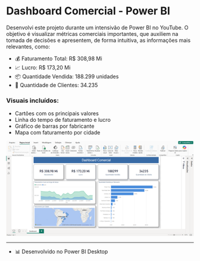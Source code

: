 # Dashboard Comercial - Power BI

Desenvolvi este projeto durante um intensivão de Power BI no YouTube. O objetivo é visualizar métricas comerciais importantes, que auxiliem na tomada de decisões e apresentem, de forma intuitiva, as informações mais relevantes, como:

- 💰 Faturamento Total: R$ 308,98 Mi
- 📈 Lucro: R$ 173,20 Mi
- 📦 Quantidade Vendida: 188.299 unidades
- 👥 Quantidade de Clientes: 34.235

### Visuais incluídos:
- Cartões com os principais valores
- Linha do tempo de faturamento e lucro
- Gráfico de barras por fabricante
- Mapa com faturamento por cidade

![Dashboard Comercial](imagens/dashboard.png)

---

- 📊 Desenvolvido no Power BI Desktop  
